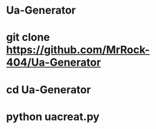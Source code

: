 # Ua-Generator

# git clone https://github.com/MrRock-404/Ua-Generator

# cd Ua-Generator

# python uacreat.py
